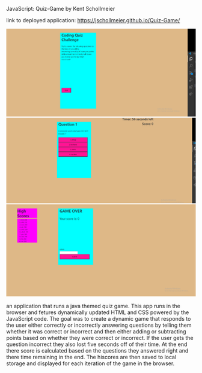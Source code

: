 JavaScript: Quiz-Game by Kent Schollmeier

link to deployed application: https://jschollmeier.github.io/Quiz-Game/

<img src="https://raw.githubusercontent.com/jschollmeier/Quiz-Game/master/Quiz-Game-SS1.PNG" alt="My cool logo"/>
<img src="https://raw.githubusercontent.com/jschollmeier/Quiz-Game/master/Quiz-Game-SS2.PNG" alt="My cool logo"/>
<img src="https://raw.githubusercontent.com/jschollmeier/Quiz-Game/master/Quiz-Game-SS3.PNG" alt="My cool logo"/>

an application that runs a java themed quiz game. This app runs in the browser and fetures dynamically updated HTML and CSS powered by the JavaScript code. The goal was to create a dynamic game that responds to the user either correctly or incorrectly answering questions by telling them whether it was correct or incorrect and then either adding or subtracting points based on whether they were correct or incorrect. If the user gets the question incorrect they also lost five seconds off of their time. At the end there score is calculated based on the questions they answered right and there time remaining in the end. The hiscores are then saved to local storage and displayed for each iteration of the game in the browser. 



